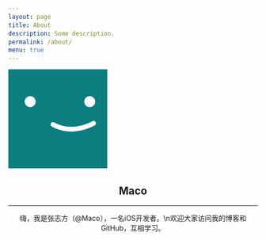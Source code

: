 ```yaml
---
layout: page
title: About
description: Some description.
permalink: /about/
menu: true
---
```


<img class="img-rounded" src="/assets/img/uploads/profile.png" alt="Thiago Rossener" width="200">

## <center>Maco</center>

------

<center>嗨，我是张志方（@Maco），一名iOS开发者。\n欢迎大家访问我的博客和GitHub，互相学习。</center>

